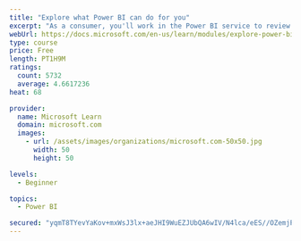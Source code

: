 ```yaml
---
title: "Explore what Power BI can do for you"
excerpt: "As a consumer, you'll work in the Power BI service to review and interact with content that has been shared with you. This module provides the foundational information that you need to work effectively in the Power BI service."
webUrl: https://docs.microsoft.com/en-us/learn/modules/explore-power-bi-service/
type: course
price: Free
length: PT1H9M
ratings:
  count: 5732
  average: 4.6617236
heat: 68

provider:
  name: Microsoft Learn
  domain: microsoft.com
  images:
    - url: /assets/images/organizations/microsoft.com-50x50.jpg
      width: 50
      height: 50

levels:
  - Beginner

topics:
  - Power BI

secured: "yqmT8TYevYaKov+mxWsJ3lx+aeJHI9WuEZJUbQA6wIV/N4lca/eES//OZemjPVYmhHGkP6nSMr2mwK0T6Fiji/uPAVkrGJHDJJ4aCHP6Ws9BN25uH5ftzVN5DBDqMWOUhIpoJMC1elbQkheMXCzjrLnLtjG1qmi021wb/1ms7/c33uDCGDqIng/dppRAczgVZ+Krr7OY8/DJTF7LttbRBr9pcoGZFfUPnaEzuMMdBTLNxIcWk3V1jzpsTzP2VdDconswwdpG674/FZsvl+asgvW6mg7wQpStCLLECFM9E4vtbcf+GjNVmCvDy2eFlcVrrhDZbymS0tvNmEOP+Tm+YaJphYDidJ7GjSz178Mr6Yo+gK702bHnEEWhcChuIqg2gFsA+OQwt7MTT9BDyigdTw==;kFo7hMgEYaZfCkcL2e3/rg=="
---
```



